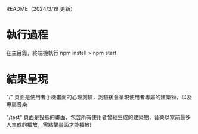 README（2024/3/19 更新）

# 執行過程
在主目錄，終端機執行 npm install > npm start

# 結果呈現
"/" 頁面是使用者手機畫面的心理測驗，測驗後會呈現使用者專屬的建築物，以及專屬音樂

"/test" 頁面是投影的畫面，包含所有使用者曾經生成的建築物，音樂以當前最多人生成的播放，需點擊畫面才能播放!
